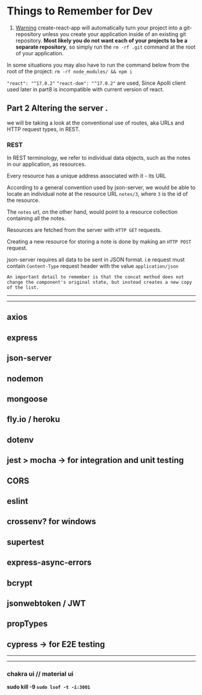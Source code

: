 # Things to Remember for Dev

1. [Warning](https://fullstackopen.com/en/part1/a_more_complex_state_debugging_react_apps#do-not-define-components-within-components) create-react-app will automatically turn your project into a git-repository unless you create your application inside of an existing git repository.
<b>Most likely you do not want each of your projects to be a separate repository</b>, so simply run the `rm -rf .git` command at the root of your application.

In some situations you may also have to run the command below from the root of the project:
`rm -rf node_modules/ && npm i`



`"react": "^17.0.2"`
`"react-dom": "^17.0.2"`
are used, Since Apolli client used later in part8 is incompatible with current version of react.



## Part 2 Altering the server .

 we will be taking a look at the conventional use of routes, aka URLs and HTTP request types, in REST.

 ### REST

 In REST terminology, we refer to individual data objects, such as the notes in our application, as resources.

 Every resource has a unique address associated with it - its URL

 According to a general convention used by json-server, we would be able to locate an individual note at the resource URL `notes/3`, where `3` is the id of the resource.

 The `notes` url, on the other hand, would point to a resource collection containing all the notes.

 Resources are fetched from the server with `HTTP GET` requests.

Creating a new resource for storing a note is done by making an `HTTP POST` request.

json-server requires all data to be sent in JSON format. i.e request must contain `Content-Type` request header with the value `application/json`


`An important detail to remember is that the concat method does not change the component's original state, but instead creates a new copy of the list.`


-----------------------------------------------------------------------------

-----------------------------------------------------------------------------

## axios 
## express
## json-server
## nodemon
## mongoose
## fly.io / heroku
## dotenv
## jest  >  mocha -> for integration and unit testing
## CORS
## eslint
## crossenv? for windows 
## supertest
## express-async-errors
## bcrypt
## jsonwebtoken / JWT
## propTypes
## cypress -> for E2E testing 

-----------------------------------------------------------------------------

-----------------------------------------------------------------------------


### chakra ui // material ui

<b>sudo kill -9 `sudo lsof -t -i:3001` </b>

